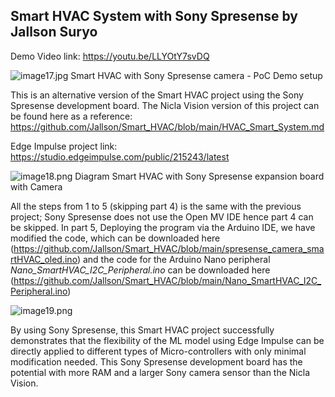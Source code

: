 ## Smart HVAC System with Sony Spresense by Jallson Suryo

Demo Video link: https://youtu.be/LLYOtY7svDQ

![image17.jpg](https://www.dropbox.com/scl/fi/zjmzecrvdzyvs4coel906/image17.jpg?dl=0&rlkey=gzgwwv9d2lu9jdp4yd7vgupno)
Smart HVAC with Sony Spresense camera - PoC Demo setup

This is an alternative version of the Smart HVAC project using the Sony Spresense development board. The Nicla Vision version of this project can be found here as a reference: https://github.com/Jallson/Smart_HVAC/blob/main/HVAC_Smart_System.md

Edge Impulse project link: https://studio.edgeimpulse.com/public/215243/latest

![image18.png](https://www.dropbox.com/scl/fi/5cc8p4cve9wuynuo6uuot/image18.png?dl=0&rlkey=2h0prxx4mrl4b5jcs2dj5r14r)
Diagram Smart HVAC with Sony Spresense expansion board with Camera

All the steps from 1 to 5 (skipping part 4) is the same with the previous project; Sony Spresense does not use the Open MV IDE hence part 4 can be skipped. In part 5, Deploying the program via the Arduino IDE, we have modified the code, which can be downloaded here (https://github.com/Jallson/Smart_HVAC/blob/main/spresense_camera_smartHVAC_oled.ino) and the code for the Arduino Nano peripheral *Nano_SmartHVAC_I2C_Peripheral.ino* can be downloaded here (https://github.com/Jallson/Smart_HVAC/blob/main/Nano_SmartHVAC_I2C_Peripheral.ino)

![image19.png](https://www.dropbox.com/scl/fi/jeuplqu35yxeib3jqc7of/image19.png?dl=0&rlkey=ii8t4c2ngdbar6u36hti853oi)

By using Sony Spresense, this Smart HVAC project successfully demonstrates that the flexibility of the ML model using Edge Impulse can be directly applied to different types of Micro-controllers with only minimal modification needed. This Sony Spresense development board has the potential with more RAM and a larger Sony camera sensor than the Nicla Vision.
